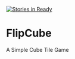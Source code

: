 [![Stories in Ready](https://badge.waffle.io/kenkaijie/FlipCube.png?label=ready&title=Ready)](https://waffle.io/kenkaijie/FlipCube)
# FlipCube
A Simple Cube Tile Game
